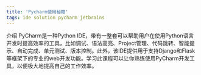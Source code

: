 ```yaml
---  
title: 'Pycharm使用秘籍'  
tags: ide solution pycharm jetbrains  
---  
```

  
<script>
window.location.href='https://www.luffycity.com/free/39';
</script>



介绍
PyCharm是一种Python IDE，带有一整套可以帮助用户在使用Python语言开发时提高效率的工具，比如调试、语法高亮、Project管理、代码跳转、智能提示、自动完成、单元测试、版本控制。此外，该IDE提供用于支持Django和Flask等框架下的专业的web开发功能。学习此课程可以让你熟练使用PyCharm开发工具，以便极大地提高自己的工作效率。